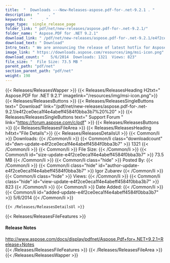 ```yaml
---
title:  "  Downloads ---New-Releases-aspose.pdf-for-.net-9.2.1 . " 
description:  "    . " 
keywords:  "    . " 
page_type:  single_release_page
folder_link: " pdf/net/new-releases/aspose.pdf-for-.net-9.2.1/"
folder_name: " Aspose.PDF for .NET 9.2.1"
download_link: " /pdf/net/new-releases/aspose.pdf-for-.net-9.2.1/e4f2ce0eca1f4e4abeff4584f0bba3b7"
download_text: " Download"
Intro_text: " We are announcing the release of latest hotfix for Aspose.Pdf for .NET which con..."
image_link: " https://downloads.aspose.com/resources/img/msi-icon.png"
download_count: "   5/6/2014  Downloads: 1321  Views: 823"
file_size: "  File Size: 73.5 MB "
parent_path: "pdf/net"
section_parent_path: "pdf/net"
weight: 198 
---
```


{{< Releases/ReleasesWapper >}}
  {{< Releases/ReleasesHeading H2txt=" Aspose.PDF for .NET 9.2.1" imagelink="/resources/img/msi-icon.png">}}
  {{< Releases/ReleasesButtons >}}
    {{< Releases/ReleasesSingleButtons text=" Download" link="/pdf/net/new-releases/aspose.pdf-for-.net-9.2.1/e4f2ce0eca1f4e4abeff4584f0bba3b7%20%20" >}}
    {{< Releases/ReleasesSingleButtons text=" Support Forum " link="https://forum.aspose.com/c/pdf" >}}
  {{< Releases/ReleasesButtons >}}
  {{< Releases/ReleasesFileArea >}}
    {{< Releases/ReleasesHeading h4txt="File Details">}}
    {{< Releases/ReleasesDetailsUl >}}
            {{< Common/li  >}} Downloads: {{< /Common/li >}} 
      {{< Common/li class="downloadcount" id="dwn-update-e4f2ce0eca1f4e4abeff4584f0bba3b7" >}} 1321 {{< /Common/li >}} 
      {{< Common/li  >}} File Size: {{< /Common/li >}} 
      {{< Common/li id="size-update-e4f2ce0eca1f4e4abeff4584f0bba3b7" >}} 73.5 MB {{< /Common/li >}} 
      {{< Common/li  class="hide" >}} Posted By: {{< /Common/li >}} 
      {{< Common/li class="hide" id="author-update-e4f2ce0eca1f4e4abeff4584f0bba3b7" >}} Igor Zubarev {{< /Common/li >}} 
      {{< Common/li class="hide"  >}} Views: {{< /Common/li >}} 
      {{< Common/li class="hide" id="view-update-e4f2ce0eca1f4e4abeff4584f0bba3b7" >}} 823 {{< /Common/li >}} 
      {{< Common/li  >}} Date Added: {{< /Common/li >}} 
      {{< Common/li id="added-update-e4f2ce0eca1f4e4abeff4584f0bba3b7" >}} 5/6/2014 {{< /Common/li >}} 

    {{< /Releases/ReleasesDetailsUl >}}

  {{< Releases/ReleasesFileFeatures >}}
      <h4>Release Notes</h4><div><a href="http://www.aspose.com/docs/display/pdfnet/Aspose.Pdf+for+.NET+9.2.1+Release+Notes">http://www.aspose.com/docs/display/pdfnet/Aspose.Pdf+for+.NET+9.2.1+Release+Notes</a></div>
  {{< /Releases/ReleasesFileFeatures >}}
 {{< /Releases/ReleasesFileArea >}}
{{< /Releases/ReleasesWapper >}}


